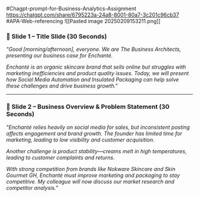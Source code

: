 #Chagpt-prompt-for-Business-Analytics-Assignment
https://chatgpt.com/share/6795223a-24a8-8001-80a7-3c201c96cb37
#APA-Web-referencing 
![[Pasted image 20250209153211.png]]

### **🔹 Slide 1 – Title Slide (30 Seconds)**

_"Good [morning/afternoon], everyone. We are _The Business Architects_, presenting our business case for Enchanté._

_Enchanté is an organic skincare brand that sells online but struggles with marketing inefficiencies and product quality issues. Today, we will present how _Social Media Automation_ and _Insulated Packaging_ can help solve these challenges and drive business growth."_

---

### **🔹 Slide 2 – Business Overview & Problem Statement (30 Seconds)**

_"Enchanté relies heavily on social media for sales, but inconsistent posting affects engagement and brand growth. The founder has limited time for marketing, leading to low visibility and customer acquisition._

_Another challenge is product stability—creams melt in high temperatures, leading to customer complaints and returns._

_With strong competition from brands like Nokware Skincare and Skin Gourmet GH, Enchanté must improve marketing and packaging to stay competitive. My colleague will now discuss our market research and competitor analysis."_